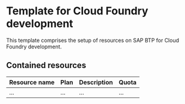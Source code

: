 # Template for Cloud Foundry development

This template comprises the setup of resources on SAP BTP for Cloud Foundry development.

## Contained resources

| Resource name | Plan | Description | Quota|
| --- | --- | --- | --- |
| ... | ... | ... | ... |